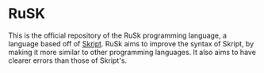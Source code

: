 # RuSK
This is the official repository of the RuSk programming language,
a language based off of [Skript](https://github.com/skriptlang/skript).
RuSk aims to improve the syntax of Skript, by making it more similar to other programming languages.
It also aims to have clearer errors than those of Skript's.
